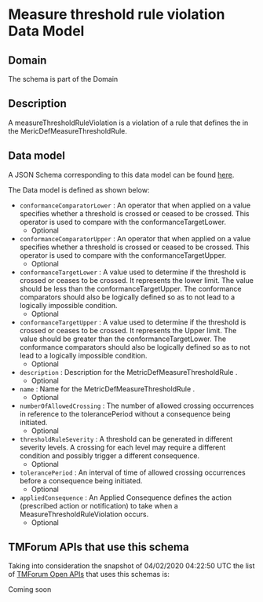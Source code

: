 # Measure threshold rule violation Data Model

## Domain

The  schema is part of the  Domain

## Description

A measureThresholdRuleViolation is a violation of a rule that defines the in the 
MericDefMeasureThresholdRule.

## Data model

A JSON Schema corresponding to this data model can be found
[here](https://github.com/tmforum-rand/schemas/blob/candidates/Service/MeasureThresholdRuleViolation.schema.json).

The Data model is defined as shown below:
- `conformanceComparatorLower` : An operator that when applied on a value specifies whether a 
threshold is crossed or ceased to be crossed. This operator is used to compare with the conformanceTargetLower.
  - Optional
- `conformanceComparatorUpper` : An operator that when applied on a value specifies whether a 
threshold is crossed or ceased to be crossed. This operator is used to compare with the conformanceTargetUpper.
  - Optional
- `conformanceTargetLower` : A value used to determine if the threshold is crossed or ceases 
to be crossed. It represents the lower limit. The value should be less than the conformanceTargetUpper. The conformance comparators should also be logically defined so as to not lead to a logically impossible condition.
  - Optional
- `conformanceTargetUpper` : A value used to determine if the threshold is crossed or ceases 
to be crossed. It represents the Upper limit. The value should be greater than the conformanceTargetLower. The conformance comparators should also be logically defined so as to not lead to a logically impossible condition.
  - Optional
- `description` : Description for the MetricDefMeasureThresholdRule .
  - Optional
- `name` : Name for the MetricDefMeasureThresholdRule .
  - Optional
- `numberOfAllowedCrossing` : The number of allowed crossing occurrences in reference to the 
tolerancePeriod without a consequence being initiated.
  - Optional
- `thresholdRuleSeverity` : A threshold can be generated in different severity levels. A 
crossing for each level may require a different condition and possibly trigger a different consequence.
  - Optional
- `tolerancePeriod` : An interval of time of allowed crossing occurrences before a 
consequence being initiated.
  - Optional
- `appliedConsequence` : An Applied Consequence defines the action (prescribed action or notification) to take when a MeasureThresholdRuleViolation occurs.
  - Optional




## TMForum APIs that use this schema

Taking into consideration the snapshot of 04/02/2020 04:22:50 UTC the list of [TMForum Open APIs](https://www.tmforum.org/open-apis/) that uses this schemas is:

Coming soon